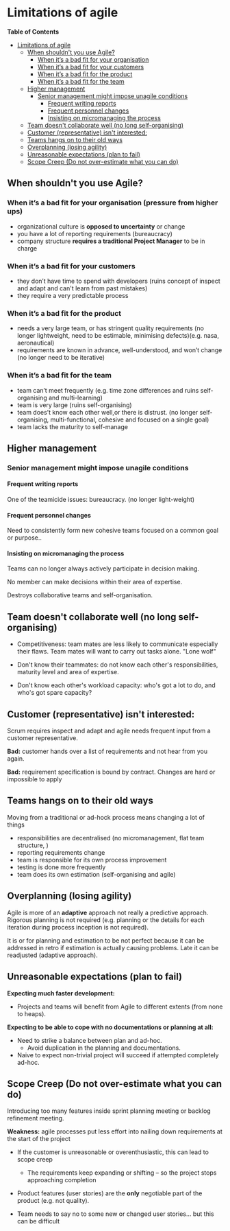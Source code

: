 # Limitations of agile

<!-- markdown-toc start - Don't edit this section. Run M-x markdown-toc-refresh-toc -->
**Table of Contents**

- [Limitations of agile](#limitations-of-agile)
    - [When shouldn't you use Agile?](#when-shouldnt-you-use-agile)
        - [When it’s a bad fit for your organisation](#when-its-a-bad-fit-for-your-organisation)
        - [When it’s a bad fit for your customers](#when-its-a-bad-fit-for-your-customers)
        - [When it’s a bad fit for the product](#when-its-a-bad-fit-for-the-product)
        - [When it’s a bad fit for the team](#when-its-a-bad-fit-for-the-team)
    - [Higher management](#higher-management)
        - [Senior management might impose unagile conditions](#senior-management-might-impose-unagile-conditions)
            - [Frequent writing reports](#frequent-writing-reports)
            - [Frequent personnel changes](#frequent-personnel-changes)
            - [Insisting on micromanaging the process](#insisting-on-micromanaging-the-process)
    - [Team doesn't collaborate well (no long self-organising)](#team-doesnt-collaborate-well-no-long-self-organising)
    - [Customer (representative) isn't interested:](#customer-representative-isnt-interested)
    - [Teams hangs on to their old ways](#teams-hangs-on-to-their-old-ways)
    - [Overplanning (losing agility)](#overplanning-losing-agility)
    - [Unreasonable expectations (plan to fail)](#unreasonable-expectations-plan-to-fail)
    - [Scope Creep (Do not over-estimate what you can do)](#scope-creep-do-not-over-estimate-what-you-can-do)

<!-- markdown-toc end -->

## When shouldn't you use Agile?

### When it’s a bad fit for your organisation (pressure from higher ups)
* organizational culture is **opposed to uncertainty** or change
* you have a lot of reporting requirements (bureaucracy)
* company structure **requires a traditional Project Manager** to be in charge

### When it’s a bad fit for your customers
* they don’t have time to spend with developers (ruins concept of inspect and adapt and can't learn from past mistakes)
* they require a very predictable process

### When it’s a bad fit for the product
* needs a very large team, or has stringent quality requirements (no longer lightweight, need to be estimable, minimising defects)(e.g. nasa, aeronautical)
* requirements are known in advance, well-understood, and won’t change (no longer need to be iterative)

### When it’s a bad fit for the team
* team can’t meet frequently (e.g. time zone differences and ruins self-organising and multi-learning)
* team is very large (ruins self-organising)
* team does’t know each other well,or there is distrust. (no longer self-organising, multi-functional, cohesive and focused on a single goal)
* team lacks the maturity to self-manage

## Higher management

### Senior management might impose unagile conditions

#### Frequent writing reports
One of the teamicide issues: bureaucracy. (no longer light-weight)


#### Frequent personnel changes
Need to consistently form new cohesive teams focused on a common goal or purpose..

#### Insisting on micromanaging the process
Teams can no longer always actively participate in decision making. 

No member can make decisions within their area of expertise. 

Destroys collaborative teams and self-organisation.

## Team doesn't collaborate well (no long self-organising)

* Competitiveness: team mates are less likely to communicate especially their flaws. Team mates will want to carry out tasks alone. "Lone wolf"

* Don't know their teammates: do not know each other's responsibilities, maturity level and area of expertise.

* Don't know each other's workload capacity: who's got a lot to do, and who's got spare capacity?


## Customer (representative) isn't interested:

Scrum requires inspect and adapt and agile needs frequent input from a customer representative.

**Bad:** customer hands over a list of requirements and not hear from you again.

**Bad:** requirement specification is bound by contract. Changes are hard or impossible to apply

## Teams hangs on to their old ways

Moving from a traditional or ad-hock process means changing a lot of things
* responsibilities are decentralised (no micromanagement, flat team structure, )
* reporting requirements change
* team is responsible for its own process improvement
* testing is done more frequently
* team does its own estimation (self-organising and agile)

## Overplanning (losing agility)

Agile is more of an **adaptive** approach not really a predictive approach. Rigorous planning is not required (e.g. planning or the details for each iteration during process inception is not required). 

It is or for planning and estimation to be not perfect because it can be addressed in retro if estimation is actually causing problems. Late it can be readjusted (adaptive approach). 

## Unreasonable expectations (plan to fail)

**Expecting much faster development:** <br />
* Projects and teams will benefit from Agile to different extents (from none to heaps).

**Expecting to be able to cope with no documentations or planning at all:** <br />
* Need to strike a balance between plan and ad-hoc.
    * Avoid duplication in the planning and documentations.
* Naive to expect non-trivial project will succeed if attempted completely ad-hoc.

## Scope Creep (Do not over-estimate what you can do)

Introducing too many features inside sprint planning meeting or backlog refinement meeting.

**Weakness:** agile processes put less effort into nailing down requirements at the start of the project
* If the customer is unreasonable or overenthusiastic, this can lead to scope creep
    * The requirements keep expanding or shifting – so the project stops approaching completion

* Product features (user stories) are the **only** negotiable part of the product (e.g. not quality).
* Team needs to say no to some new or changed user stories... but this can be difficult
